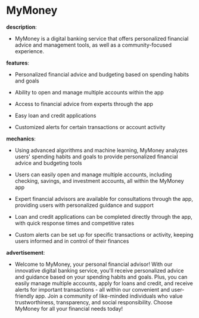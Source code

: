# MyMoney

**description**: 

- MyMoney is a digital banking service that offers personalized financial advice and management tools, as well as a community-focused experience.

**features**: 

- Personalized financial advice and budgeting based on spending habits and goals

- Ability to open and manage multiple accounts within the app

- Access to financial advice from experts through the app

- Easy loan and credit applications

- Customized alerts for certain transactions or account activity

**mechanics**: 

- Using advanced algorithms and machine learning, MyMoney analyzes users' spending habits and goals to provide personalized financial advice and budgeting tools

- Users can easily open and manage multiple accounts, including checking, savings, and investment accounts, all within the MyMoney app

- Expert financial advisors are available for consultations through the app, providing users with personalized guidance and support

- Loan and credit applications can be completed directly through the app, with quick response times and competitive rates

- Custom alerts can be set up for specific transactions or activity, keeping users informed and in control of their finances

**advertisement**: 

- Welcome to MyMoney, your personal financial advisor! With our innovative digital banking service, you'll receive personalized advice and guidance based on your spending habits and goals. Plus, you can easily manage multiple accounts, apply for loans and credit, and receive alerts for important transactions - all within our convenient and user-friendly app. Join a community of like-minded individuals who value trustworthiness, transparency, and social responsibility. Choose MyMoney for all your financial needs today!

